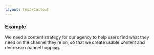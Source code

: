 ```yaml
---
layout: text/callout
---
```

### Example
We need a content strategy for our agency to help users find what they need on the channel they’re on, so that we create usable content and decrease channel hopping.
